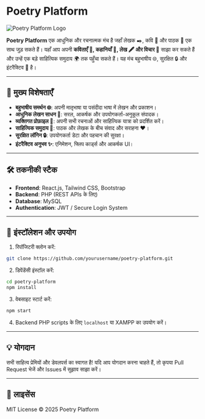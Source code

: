 # Poetry Platform

![Poetry Platform Logo](https://yourwebsite.com/logo.png)

**Poetry Platform** एक आधुनिक और रचनात्मक मंच है जहाँ लेखक ✒️, कवि 🌿 और पाठक 📖 एक साथ जुड़ सकते हैं। यहाँ आप अपनी **कविताएँ 💐, कहानियाँ 📜, लेख 🖋️ और विचार 💭** साझा कर सकते हैं और उन्हें एक बड़े साहित्यिक समुदाय 🌍 तक पहुँचा सकते हैं। यह मंच बहुभाषीय 🌐, सुरक्षित 🔒 और इंटरैक्टिव 💬 है।

---

## 🌟 मुख्य विशेषताएँ

* **बहुभाषीय समर्थन 🌐**: अपनी मातृभाषा या पसंदीदा भाषा में लेखन और प्रकाशन।
* **आधुनिक लेखन साधन 📝**: सरल, आकर्षक और उपयोगकर्ता-अनुकूल संपादक।
* **व्यक्तिगत प्रोफ़ाइल 🪪**: अपनी सभी रचनाओं और साहित्यिक यात्रा को प्रदर्शित करें।
* **साहित्यिक समुदाय 👥**: पाठक और लेखक के बीच संवाद और सराहना ❤️।
* **सुरक्षित लॉगिन 🔒**: उपयोगकर्ता डेटा और पहचान की सुरक्षा।
* **इंटरैक्टिव अनुभव ✨**: एनिमेशन, फ्लिप कार्ड्स और आकर्षक UI।

---

## 🛠️ तकनीकी स्टैक

* **Frontend**: React.js, Tailwind CSS, Bootstrap
* **Backend**: PHP (REST APIs के लिए)
* **Database**: MySQL
* **Authentication**: JWT / Secure Login System

---

## 🚀 इंस्टॉलेशन और उपयोग

1. रिपॉजिटरी क्लोन करें:

```bash
git clone https://github.com/yourusername/poetry-platform.git
```

2. डिपेंडेंसी इंस्टॉल करें:

```bash
cd poetry-platform
npm install
```

3. वेबसाइट स्टार्ट करें:

```bash
npm start
```

4. Backend PHP scripts के लिए `localhost` या XAMPP का उपयोग करें।

---

## 💡 योगदान

सभी साहित्य प्रेमियों और डेवलपर्स का स्वागत है! यदि आप योगदान करना चाहते हैं, तो कृपया Pull Request भेजें और Issues में सुझाव साझा करें।

---

## 📄 लाइसेंस

MIT License © 2025 Poetry Platform
